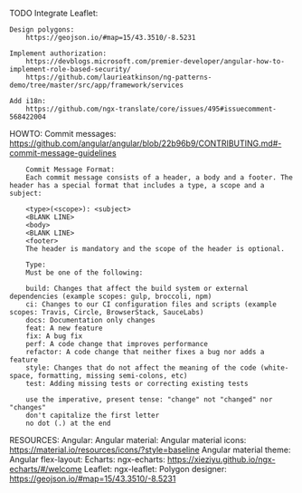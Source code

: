 TODO
    Integrate Leaflet:
        
    Design polygons:
        https://geojson.io/#map=15/43.3510/-8.5231
        
    Implement authorization:
        https://devblogs.microsoft.com/premier-developer/angular-how-to-implement-role-based-security/
        https://github.com/laurieatkinson/ng-patterns-demo/tree/master/src/app/framework/services

    Add i18n:
        https://github.com/ngx-translate/core/issues/495#issuecomment-568422004


HOWTO:
    Commit messages:
        https://github.com/angular/angular/blob/22b96b9/CONTRIBUTING.md#-commit-message-guidelines

        Commit Message Format:
        Each commit message consists of a header, a body and a footer. The header has a special format that includes a type, a scope and a subject:

        <type>(<scope>): <subject>
        <BLANK LINE>
        <body>
        <BLANK LINE>
        <footer>
        The header is mandatory and the scope of the header is optional.

        Type:
        Must be one of the following:

        build: Changes that affect the build system or external dependencies (example scopes: gulp, broccoli, npm)
        ci: Changes to our CI configuration files and scripts (example scopes: Travis, Circle, BrowserStack, SauceLabs)
        docs: Documentation only changes
        feat: A new feature
        fix: A bug fix
        perf: A code change that improves performance
        refactor: A code change that neither fixes a bug nor adds a feature
        style: Changes that do not affect the meaning of the code (white-space, formatting, missing semi-colons, etc)
        test: Adding missing tests or correcting existing tests

        use the imperative, present tense: "change" not "changed" nor "changes"
        don't capitalize the first letter
        no dot (.) at the end

RESOURCES:
    Angular:
        Angular material: 
        Angular material icons: https://material.io/resources/icons/?style=baseline
        Angular material theme: 
        Angular flex-layout: 
    Echarts:
        ngx-echarts: https://xieziyu.github.io/ngx-echarts/#/welcome
    Leaflet:
        ngx-leaflet: 
        Polygon designer: https://geojson.io/#map=15/43.3510/-8.5231